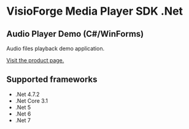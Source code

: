﻿# VisioForge Media Player SDK .Net

## Audio Player Demo (C#/WinForms)

Audio files playback demo application.

[Visit the product page.](https://www.visioforge.com/media-player-sdk-net)

## Supported frameworks

* .Net 4.7.2
* .Net Core 3.1
* .Net 5
* .Net 6
* .Net 7
